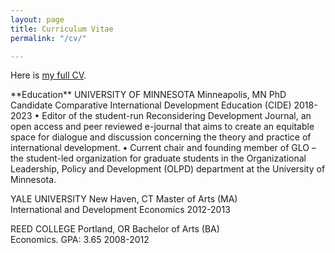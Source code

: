 ```yaml
---
layout: page
title: Curriculum Vitae
permalink: "/cv/"

---
```

Here is [my full CV](https://www.nismaelias.com/uploads/nisma-elias-resume.pdf "resume").   
  <p>
**Education**   
UNIVERSITY OF MINNESOTA Minneapolis, MN PhD Candidate Comparative International Development Education (CIDE) 2018-2023   
• Editor of the student-run Reconsidering Development Journal, an open access and peer reviewed e-journal that aims to create an equitable space for dialogue and discussion concerning the theory and practice of international development.   
• Current chair and founding member of GLO – the student-led organization for graduate students in the Organizational Leadership, Policy and Development (OLPD) department at the University of Minnesota.   
  
YALE UNIVERSITY New Haven, CT Master of Arts (MA)   
International and Development Economics 2012-2013   
  
REED COLLEGE Portland, OR Bachelor of Arts (BA)  
Economics. GPA: 3.65 2008-2012
  </p>